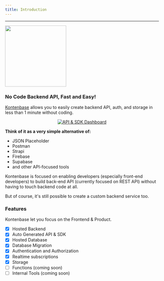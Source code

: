 ```yaml
---
title: Introduction
---
```

<hr/>

<p>
<img width="200" src="https://user-images.githubusercontent.com/2161622/148682295-02674a97-62b0-41cc-90f0-793ef7065689.png"/>
</p>
<h3>No Code Backend API, Fast and Easy!</h3>
<p><a href="https://kontenbase.com" target="_blank">Kontenbase</a> allows you to easily create backend API, auth, and storage in less than 1 minute without coding.</p>

<p align="center">
  <a href="https://kontenbase.com">
    <img src="https://user-images.githubusercontent.com/2161622/146642683-b1f4530d-86d0-4494-880e-d9313817161c.png" alt="API & SDK Dashboard" />
  </a>
</p>

**Think of it as a very simple alternative of:**
- JSON Placeholder
- Postman
- Strapi
- Firebase
- Supabase
- and other API-focused tools

Kontenbase is focused on enabling developers (especially front-end developers) to build back-end API (currently focused on REST API) without having to touch backend code at all.

But of course, it's still possible to create a custom backend service too.

### Features
Kontenbase let you focus on the Frontend & Product.

- [x] Hosted Backend
- [x] Auto Generated API & SDK
- [x] Hosted Database
- [x] Database Migration
- [x] Authentication and Authorization
- [x] Realtime subscriptions
- [x] Storage
- [ ] Functions (coming soon)
- [ ] Internal Tools (coming soon)